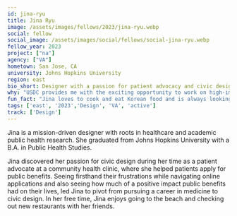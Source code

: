 ```yaml
---
id: jina-ryu
title: Jina Ryu
image: /assets/images/fellows/2023/jina-ryu.webp
social: fellow
social_image: /assets/images/social/fellows/social-jina-ryu.webp
fellow_year: 2023
project: ["na"]
agency: ["VA"]
hometown: San Jose, CA 
university: Johns Hopkins University
region: east
bio_short: Designer with a passion for patient advocacy and civic design
why: "USDC provides me with the exciting opportunity to work on high-impact projects that will help millions of people while joining a supportive community of like-minded peers and mentors."
fun_fact: "Jina loves to cook and eat Korean food and is always looking for new recipes to try out!"
tags: ['east', '2023','Design', 'VA', 'active']
track: ['Design']
---
```


Jina is a mission-driven designer with roots in healthcare and academic public health research. She graduated from Johns Hopkins University with a B.A. in Public Health Studies. 

Jina discovered her passion for civic design during her time as a patient advocate at a community health clinic, where she helped patients apply for public benefits. Seeing firsthand their frustrations while navigating online applications and also seeing how much of a positive impact public benefits had on their lives, led Jina to pivot from pursuing a career in medicine to civic design. In her free time, Jina enjoys going to the beach and checking out new restaurants with her friends.
